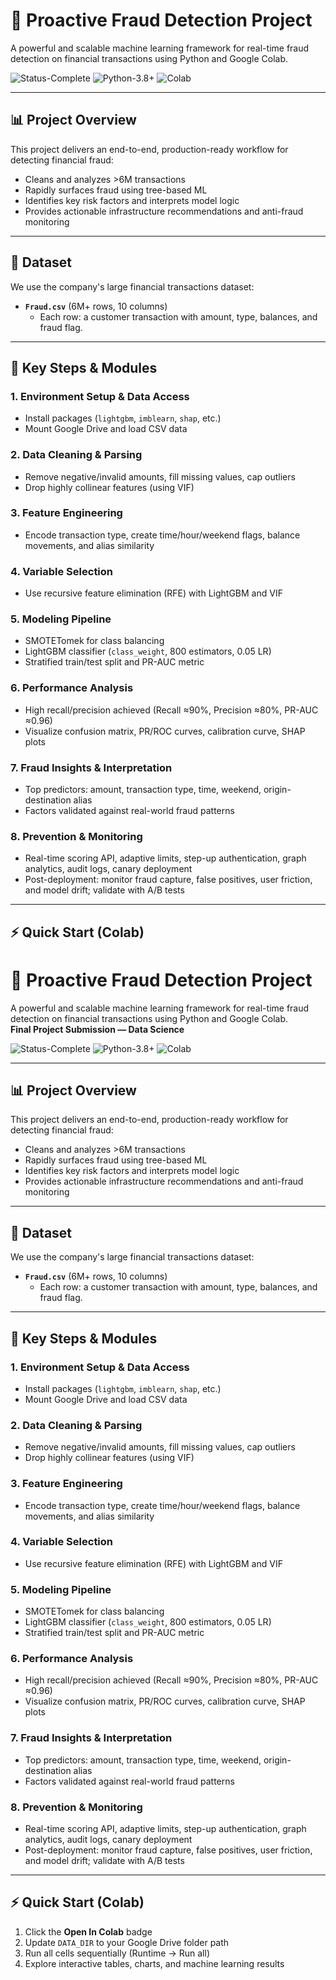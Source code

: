 # 🚀 Proactive Fraud Detection Project

A powerful and scalable machine learning framework for real-time fraud detection on financial transactions using Python and Google Colab.  

![Status-Complete](https://img.shields.io/badge/Status-Complete-brightgreen) ![Python-3.8+](https://img.shields.io/badge/Python-3.8%2B-blue) ![Colab](https://img.shields.io/badge/Google-Colab-F9AB00)

---

## 📊 Project Overview

This project delivers an end-to-end, production-ready workflow for detecting financial fraud:
- Cleans and analyzes >6M transactions
- Rapidly surfaces fraud using tree-based ML
- Identifies key risk factors and interprets model logic
- Provides actionable infrastructure recommendations and anti-fraud monitoring

---

## 📝 Dataset

We use the company's large financial transactions dataset:

- **`Fraud.csv`** (6M+ rows, 10 columns)  
  - Each row: a customer transaction with amount, type, balances, and fraud flag.

---

## 🎯 Key Steps & Modules

### 1. Environment Setup & Data Access  
- Install packages (`lightgbm`, `imblearn`, `shap`, etc.)
- Mount Google Drive and load CSV data

### 2. Data Cleaning & Parsing  
- Remove negative/invalid amounts, fill missing values, cap outliers
- Drop highly collinear features (using VIF)

### 3. Feature Engineering  
- Encode transaction type, create time/hour/weekend flags, balance movements, and alias similarity

### 4. Variable Selection  
- Use recursive feature elimination (RFE) with LightGBM and VIF

### 5. Modeling Pipeline  
- SMOTETomek for class balancing
- LightGBM classifier (`class_weight`, 800 estimators, 0.05 LR)
- Stratified train/test split and PR-AUC metric

### 6. Performance Analysis  
- High recall/precision achieved (Recall ≈90%, Precision ≈80%, PR-AUC ≈0.96)
- Visualize confusion matrix, PR/ROC curves, calibration curve, SHAP plots

### 7. Fraud Insights & Interpretation  
- Top predictors: amount, transaction type, time, weekend, origin-destination alias
- Factors validated against real-world fraud patterns

### 8. Prevention & Monitoring  
- Real-time scoring API, adaptive limits, step-up authentication, graph analytics, audit logs, canary deployment
- Post-deployment: monitor fraud capture, false positives, user friction, and model drift; validate with A/B tests

---

## ⚡ Quick Start (Colab)
# 🚀 Proactive Fraud Detection Project

A powerful and scalable machine learning framework for real-time fraud detection on financial transactions using Python and Google Colab.  
**Final Project Submission — Data Science**

![Status-Complete](https://img.shields.io/badge/Status-Complete-brightgreen) ![Python-3.8+](https://img.shields.io/badge/Python-3.8%2B-blue) ![Colab](https://img.shields.io/badge/Google-Colab-F9AB00)

---

## 📊 Project Overview

This project delivers an end-to-end, production-ready workflow for detecting financial fraud:
- Cleans and analyzes >6M transactions
- Rapidly surfaces fraud using tree-based ML
- Identifies key risk factors and interprets model logic
- Provides actionable infrastructure recommendations and anti-fraud monitoring

---

## 📝 Dataset

We use the company's large financial transactions dataset:

- **`Fraud.csv`** (6M+ rows, 10 columns)  
  - Each row: a customer transaction with amount, type, balances, and fraud flag.

---

## 🎯 Key Steps & Modules

### 1. Environment Setup & Data Access  
- Install packages (`lightgbm`, `imblearn`, `shap`, etc.)
- Mount Google Drive and load CSV data

### 2. Data Cleaning & Parsing  
- Remove negative/invalid amounts, fill missing values, cap outliers
- Drop highly collinear features (using VIF)

### 3. Feature Engineering  
- Encode transaction type, create time/hour/weekend flags, balance movements, and alias similarity

### 4. Variable Selection  
- Use recursive feature elimination (RFE) with LightGBM and VIF

### 5. Modeling Pipeline  
- SMOTETomek for class balancing
- LightGBM classifier (`class_weight`, 800 estimators, 0.05 LR)
- Stratified train/test split and PR-AUC metric

### 6. Performance Analysis  
- High recall/precision achieved (Recall ≈90%, Precision ≈80%, PR-AUC ≈0.96)
- Visualize confusion matrix, PR/ROC curves, calibration curve, SHAP plots

### 7. Fraud Insights & Interpretation  
- Top predictors: amount, transaction type, time, weekend, origin-destination alias
- Factors validated against real-world fraud patterns

### 8. Prevention & Monitoring  
- Real-time scoring API, adaptive limits, step-up authentication, graph analytics, audit logs, canary deployment
- Post-deployment: monitor fraud capture, false positives, user friction, and model drift; validate with A/B tests

---

## ⚡ Quick Start (Colab)

1. Click the **Open In Colab** badge  
2. Update `DATA_DIR` to your Google Drive folder path  
3. Run all cells sequentially (Runtime → Run all)  
4. Explore interactive tables, charts, and machine learning results  


